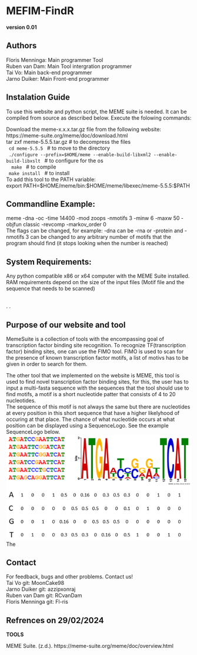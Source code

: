 # **MEFIM-FindR** #
**version 0.01**
## **Authors** ##
<p>
Floris Menninga: Main programmer Tool <br>
Ruben van Dam: Main Tool intergration programmer <br>
Tai Vo: Main back-end programmer <br>
Jarno Duiker: Main Front-end programmer 
</p>

## **Instalation Guide** ##
To use this website and python script, the MEME suite is needed. 
It can be compiled from source as described below. 
Execute the folowing commands:
<p> 
Download the meme-x.x.x.tar.gz file from the following website: <br />
https://meme-suite.org/meme/doc/download.html <br />
tar zxf meme-5.5.5.tar.gz # to decompress the files <br />
         <code> cd meme-5.5.5 </code> # to move to the directory <br /> </code>
         <code> ./configure --prefix=$HOME/meme --enable-build-libxml2 --enable-build-libxslt </code> # to configure for the os <br/>
         <code>  make </code> # to compile <br />
         <code> make install </code> # to install <br />
To add this tool to the PATH variable: <br />
export PATH=$HOME/meme/bin:$HOME/meme/libexec/meme-5.5.5:$PATH <br />
</p>


## **Commandline Example:** ##
<p>
meme <INPUT_FILE_LOCATION> -dna -oc <OUTPUT_LOCATION> -time 14400 -mod zoops -nmotifs 3 -minw 6 -maxw 50 -objfun classic -revcomp -markov_order 0 <br /> 
The flags can be changed, for example: -dna can be -rna or -protein and -nmotifs 3 can be changed to any arbitrary number of motifs that the program should find (it stops looking when the number is 
reached) <br />
</p>


## **System Requirements:** ##
<p>
Any python compatible x86 or x64 computer with the MEME Suite installed. <br />
RAM requirements depend on the size of the input files (Motif file and the sequence that needs to be scanned) <br /> 
</p>
<br>
.
.

 ## **Purpose of our website and tool** 
MemeSuite is a collection of tools with the encompassing goal of transcription factor binding site recognition.
To recognize TF(transcription factor) binding sites, one can use the FIMO tool. FIMO is used to scan for the presence of known transcription factor motifs, a list of motivs has to be given in order to search for them.

The other tool that we implemented on the website is MEME, this tool is used to find novel transcription factor binding sites, for this, the user has to
input a multi-fasta sequence with the sequences that the tool should use to find motifs, a motif is a short nucleotide patter that consists of 4 to 20 nucleotides.<br> The sequence of this motif is not always the same but there are nucleotides at every position in this short sequence that have a higher likelyhood of occuring at that place. The chance of what nucleotide occurs at what position can be displayed using a SequenceLogo. See the example SequenceLogo below.<br>
![Example Sequence logo](Sequence_logo.png)
<br>
The


## **Contact** ##
<p> For feedback, bugs and other problems. Contact us! <br>
Tai Vo git: MoonCake98 <br>
Jarno Duiker git: azzipxonraj <br>
Ruben van Dam git: RCvanDam <br>
Floris Menninga git: Fl-ris </p>

## **Refrences on 29/02/2024** ##
**TOOLS**
<p>
MEME Suite. (z.d.). https://meme-suite.org/meme/doc/overview.html
</p>
